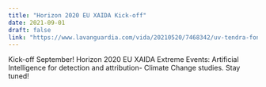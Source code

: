 ```yaml
---
title: "Horizon 2020 EU XAIDA Kick-off"
date: 2021-09-01
draft: false
link: "https://www.lavanguardia.com/vida/20210520/7468342/uv-tendra-fondos-europeos-investigar-ia-sobre-cambio-climatico.html"
---
```


Kick-off September! Horizon 2020 EU XAIDA Extreme Events: Artificial Intelligence for detection and attribution- Climate Change studies. Stay tuned!

